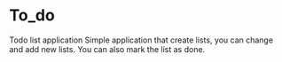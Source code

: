 # To_do
Todo list application
Simple application that create lists, you can change and add new lists. You can also mark the list as done.

